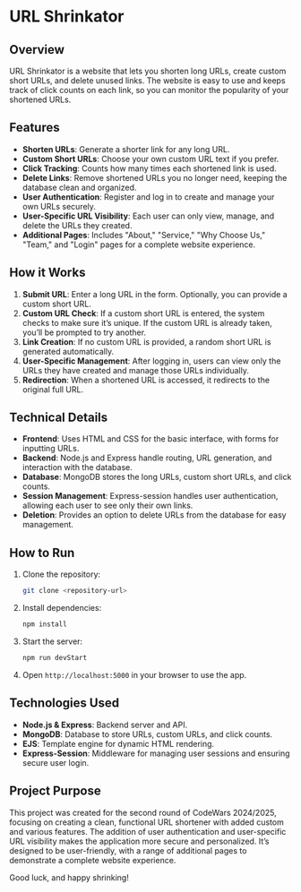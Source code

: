 # URL Shrinkator

## Overview
URL Shrinkator is a website that lets you shorten long URLs, create custom short URLs, and delete unused links. The website is easy to use and keeps track of click counts on each link, so you can monitor the popularity of your shortened URLs.

## Features
- **Shorten URLs**: Generate a shorter link for any long URL.
- **Custom Short URLs**: Choose your own custom URL text if you prefer.
- **Click Tracking**: Counts how many times each shortened link is used.
- **Delete Links**: Remove shortened URLs you no longer need, keeping the database clean and organized.
- **User Authentication**: Register and log in to create and manage your own URLs securely.
- **User-Specific URL Visibility**: Each user can only view, manage, and delete the URLs they created.
- **Additional Pages**: Includes "About," "Service," "Why Choose Us," "Team," and "Login" pages for a complete website experience.

## How it Works
1. **Submit URL**: Enter a long URL in the form. Optionally, you can provide a custom short URL.
2. **Custom URL Check**: If a custom short URL is entered, the system checks to make sure it’s unique. If the custom URL is already taken, you’ll be prompted to try another.
3. **Link Creation**: If no custom URL is provided, a random short URL is generated automatically.
4. **User-Specific Management**: After logging in, users can view only the URLs they have created and manage those URLs individually.
5. **Redirection**: When a shortened URL is accessed, it redirects to the original full URL.

## Technical Details
- **Frontend**: Uses HTML and CSS for the basic interface, with forms for inputting URLs.
- **Backend**: Node.js and Express handle routing, URL generation, and interaction with the database.
- **Database**: MongoDB stores the long URLs, custom short URLs, and click counts.
- **Session Management**: Express-session handles user authentication, allowing each user to see only their own links.
- **Deletion**: Provides an option to delete URLs from the database for easy management.

## How to Run
1. Clone the repository:
    ```bash
    git clone <repository-url>
    ```
2. Install dependencies:
    ```bash
    npm install
    ```
3. Start the server:
    ```bash
    npm run devStart
    ```
4. Open `http://localhost:5000` in your browser to use the app.

## Technologies Used
- **Node.js & Express**: Backend server and API.
- **MongoDB**: Database to store URLs, custom URLs, and click counts.
- **EJS**: Template engine for dynamic HTML rendering.
- **Express-Session**: Middleware for managing user sessions and ensuring secure user login.

## Project Purpose
This project was created for the second round of CodeWars 2024/2025, focusing on creating a clean, functional URL shortener with added custom and various features. The addition of user authentication and user-specific URL visibility makes the application more secure and personalized. It’s designed to be user-friendly, with a range of additional pages to demonstrate a complete website experience.

Good luck, and happy shrinking!
